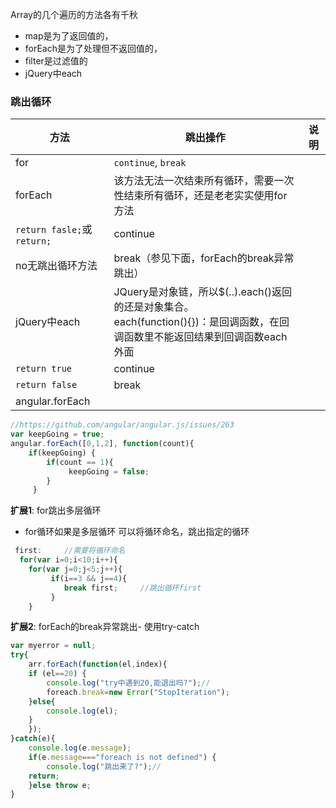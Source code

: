 Array的几个遍历的方法各有千秋

- map是为了返回值的，
- forEach是为了处理但不返回值的，
- filter是过滤值的
- jQuery中each

### 跳出循环

方法|跳出操作|说明
------|------|------
for|`continue`, `break`|
forEach|该方法无法一次结束所有循环，需要一次性结束所有循环，还是老老实实使用for方法|
| `return fasle;`或`return;`|continue
|no无跳出循环方法|break（参见下面，forEach的break异常跳出）
jQuery中each|JQuery是对象链，所以$(..).each()返回的还是对象集合。<br>each(function(){})：是回调函数，在回调函数里不能返回结果到回调函数each外面|
|`return true`|continue
|`return false`|break
angular.forEach||

```javascript
//https://github.com/angular/angular.js/issues/263
var keepGoing = true;
angular.forEach([0,1,2], function(count){
    if(keepGoing) {
        if(count == 1){
             keepGoing = false;
        }
     }
```

**扩展1**: for跳出多层循环

- for循环如果是多层循环 可以将循环命名，跳出指定的循环

```javascript
 first:     //需要将循环命名
  for(var i=0;i<10;i++){
    for(var j=0;j<5;j++){
         if(i==3 && j==4){
            break first;     //跳出循环first
         }
    }
```

**扩展2**: forEach的break异常跳出- 使用try-catch

```javascript
var myerror = null;
try{
    arr.forEach(function(el,index){
    if (el==20) {
        console.log("try中遇到20,能退出吗?");//
        foreach.break=new Error("StopIteration");
    }else{
        console.log(el);
    }
    });
}catch(e){
    console.log(e.message);
    if(e.message==="foreach is not defined") {
        console.log("跳出来了?");//
    return;
    }else throw e;
}
```
